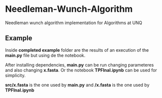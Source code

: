 # Needleman-Wunch-Algorithm
Needleman wunch algorithm implementation for Algorithms at UNQ

## Example

Inside **completed example** folder are the results of an execution of the **main.py** file but using de the notebook.

After installing dependencies, **main.py** can be run changing parameteres and also changing **x.fasta**. Or the notebook **TPFInal.ipynb** can be used for simplicity.

**src/x.fasta** is the one used by **main.py** and **/x.fasta** is the one used by **TPFInal.ipynb**
